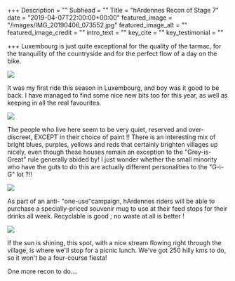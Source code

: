 +++
Description = ""
Subhead = ""
Title = "hArdennes Recon of Stage 7"
date = "2019-04-07T22:00:00+00:00"
featured_image = "/images/IMG_20190406_073552.jpg"
featured_image_alt = ""
featured_image_credit = ""
intro_text = ""
key_cite = ""
key_testimonial = ""

+++
Luxembourg is just quite exceptional for the quality of the tarmac, for the tranquility of the countryside and for the perfect flow of a day on the bike.

![](/images/IMG_20190406_085650.jpg)

It was my first ride this season in Luxembourg, and boy was it good to be back. I have managed to find some nice new bits too for this year, as well as keeping in all the real favourites.

![](/images/IMG_20190406_104915.jpg)

The people who live here seem to be very quiet, reserved and over-discreet, EXCEPT in their choice of paint !! There is an interesting mix of bright blues, purples, yellows and reds that certainly brighten villages up nicely, even though these houses remain an exception to the "Grey-is-Great" rule generally abided by! I just wonder whether the small minority who have the guts to do this are actually different personalities to the "G-i-G" lot ?!!

![](/images/DSC05802.jpg)

As part of an anti- "one-use"campaign, hArdennes riders will be able to purchase a specially-priced souvenir mug to use at their feed stops for their drinks all week. Recyclable is good ; no waste at all is better !

![](/images/IMG_20190406_091118.jpg)

If the sun is shining, this spot, with a nice stream flowing right through the village, is where we'll stop for a picnic lunch. We've got 250 hilly kms to do, so it won't be a four-course fiesta!

One more recon to do....
